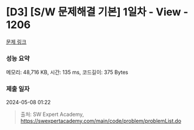 # [D3] [S/W 문제해결 기본] 1일차 - View - 1206 

[문제 링크](https://swexpertacademy.com/main/code/problem/problemDetail.do?contestProbId=AV134DPqAA8CFAYh) 

### 성능 요약

메모리: 48,716 KB, 시간: 135 ms, 코드길이: 375 Bytes

### 제출 일자

2024-05-08 01:22



> 출처: SW Expert Academy, https://swexpertacademy.com/main/code/problem/problemList.do